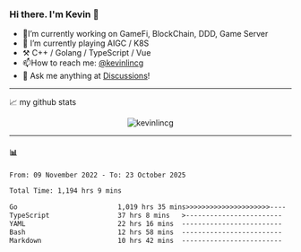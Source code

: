 ### Hi there. I'm Kevin 👋

- 🔭I’m currently working on GameFi, BlockChain, DDD, Game Server
- 🌱 I’m currently playing AIGC / K8S
-   :hammer_and_pick: C++ / Golang / TypeScript / Vue
- 📫How to reach me: [@kevinlincg](https://twitter.com/kevinlincg) 
-   :thought_balloon: Ask me anything at [Discussions](https://github.com/kevinlincg/kevinlincg/issues/new)!

---

📈 my github stats

<p align="center"> <img src="https://github-readme-stats-ouuan.vercel.app/api?username=kevinlincg&theme=dark&show_icons=true&count_private=true" alt="kevinlincg" />

---

#### :bar_chart: 

<!--START_SECTION:waka-->

```txt
From: 09 November 2022 - To: 23 October 2025

Total Time: 1,194 hrs 9 mins

Go                         1,019 hrs 35 mins>>>>>>>>>>>>>>>>>>>>>----   85.38 %
TypeScript                 37 hrs 8 mins   >------------------------   03.11 %
YAML                       22 hrs 16 mins  -------------------------   01.87 %
Bash                       12 hrs 58 mins  -------------------------   01.09 %
Markdown                   10 hrs 42 mins  -------------------------   00.90 %
```

<!--END_SECTION:waka-->
